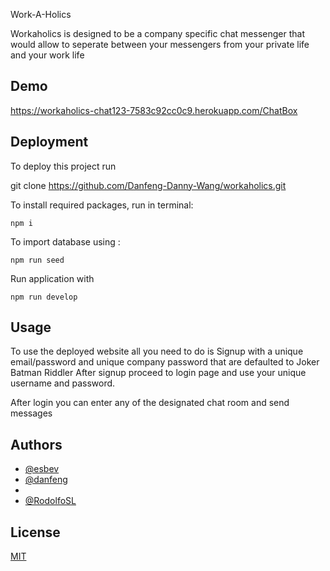  Work-A-Holics

Workaholics is designed to be a company specific chat messenger that would allow to seperate between your messengers from your private life and your work life 


## Demo

https://workaholics-chat123-7583c92cc0c9.herokuapp.com/ChatBox


## Deployment

To deploy this project run

   git clone https://github.com/Danfeng-Danny-Wang/workaholics.git

To install required packages, run in terminal:

    npm i


To import database using :

    npm run seed
    
Run application with

    npm run develop
## Usage

To use the deployed website all you need to do is Signup with a unique email/password
and unique company password that are defaulted to
    Joker 
    Batman 
    Riddler
After signup proceed to login page and use your unique username and password.

After login you can enter any of the designated chat room and send messages

## Authors

- [@esbev](https://github.com/esbev)
- [@danfeng](https://github.com/Danfeng-Danny-Wang)
- []()
- [@RodolfoSL]()

## License

[MIT](https://choosealicense.com/licenses/mit/)

